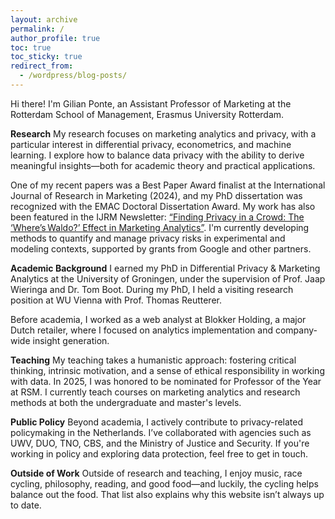 ```yaml
---
layout: archive
permalink: /
author_profile: true
toc: true
toc_sticky: true
redirect_from:
  - /wordpress/blog-posts/
---
```


Hi there! I'm Gilian Ponte, an Assistant Professor of Marketing at the Rotterdam School of Management, Erasmus University Rotterdam.

**Research**
My research focuses on marketing analytics and privacy, with a particular interest in differential privacy, econometrics, and machine learning. I explore how to balance data privacy with the ability to derive meaningful insights—both for academic theory and practical applications.

One of my recent papers was a Best Paper Award finalist at the International Journal of Research in Marketing (2024), and my PhD dissertation was recognized with the EMAC Doctoral Dissertation Award. My work has also been featured in the IJRM Newsletter: [“Finding Privacy in a Crowd: The ‘Where’s Waldo?’ Effect in Marketing Analytics”](https://www.ijrm-newsletter.com/post/finding-privacy-in-a-crowd-the-where-s-waldo-effect-in-marketing-analytics).
 I'm currently developing methods to quantify and manage privacy risks in experimental and modeling contexts, supported by grants from Google and other partners.

**Academic Background**
I earned my PhD in Differential Privacy & Marketing Analytics at the University of Groningen, under the supervision of Prof. Jaap Wieringa and Dr. Tom Boot. During my PhD, I held a visiting research position at WU Vienna with Prof. Thomas Reutterer. 

Before academia, I worked as a web analyst at Blokker Holding, a major Dutch retailer, where I focused on analytics implementation and company-wide insight generation.

**Teaching**
My teaching takes a humanistic approach: fostering critical thinking, intrinsic motivation, and a sense of ethical responsibility in working with data. In 2025, I was honored to be nominated for Professor of the Year at RSM. I currently teach courses on marketing analytics and research methods at both the undergraduate and master's levels.

**Public Policy**
Beyond academia, I actively contribute to privacy-related policymaking in the Netherlands. I’ve collaborated with agencies such as UWV, DUO, TNO, CBS, and the Ministry of Justice and Security. If you're working in policy and exploring data protection, feel free to get in touch.

**Outside of Work**
Outside of research and teaching, I enjoy music, race cycling, philosophy, reading, and good food—and luckily, the cycling helps balance out the food. That list also explains why this website isn’t always up to date.
